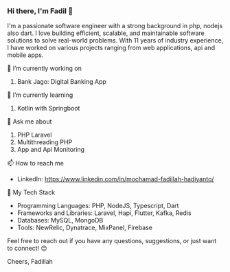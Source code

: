 ### Hi there, I'm Fadil 👋

I'm a passionate software engineer with a strong background in php, nodejs also dart. I love building efficient, scalable, and maintainable software solutions to solve real-world problems. With 11 years of industry experience, I have worked on various projects ranging from web applications, api and mobile apps.

🔭 I’m currently working on
1. Bank Jago: Digital Banking App

🌱 I’m currently learning
1. Kotlin with Springboot

💬 Ask me about
1. PHP Laravel
2. Multithreading PHP
3. App and Api Monitoring

📫 How to reach me
- LinkedIn: https://www.linkedin.com/in/mochamad-fadillah-hadiyanto/

🚀 My Tech Stack
- Programming Languages: PHP, NodeJS, Typescript, Dart
- Frameworks and Libraries: Laravel, Hapi, Flutter, Kafka, Redis
- Databases: MySQL, MongoDB
- Tools: NewRelic, Dynatrace, MixPanel, Firebase

Feel free to reach out if you have any questions, suggestions, or just want to connect! 😊

Cheers,
Fadillah

<!--
**mofadillah/mofadillah** is a ✨ _special_ ✨ repository because its `README.md` (this file) appears on your GitHub profile.

Here are some ideas to get you started:

- 🔭 I’m currently working on ...
- 🌱 I’m currently learning ...
- 👯 I’m looking to collaborate on ...
- 🤔 I’m looking for help with ...
- 💬 Ask me about ...
- 📫 How to reach me: ...
- 😄 Pronouns: ...
- ⚡ Fun fact: ...
-->
